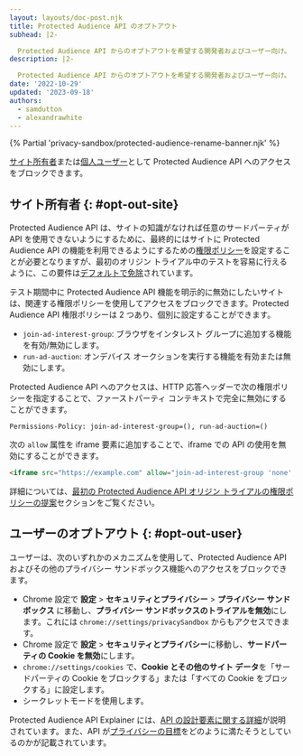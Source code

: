 ```yaml
---
layout: layouts/doc-post.njk
title: Protected Audience API のオプトアウト
subhead: |2-

  Protected Audience API からのオプトアウトを希望する開発者およびユーザー向け。
description: |2-

  Protected Audience API からのオプトアウトを希望する開発者およびユーザー向け。
date: '2022-10-29'
updated: '2023-09-18'
authors:
  - samdutton
  - alexandrawhite
---
```


{% Partial 'privacy-sandbox/protected-audience-rename-banner.njk' %}

[サイト所有者](#opt-out-site)または[個人ユーザー](#opt-out-user)として Protected Audience API へのアクセスをブロックできます。

## サイト所有者 {: #opt-out-site}

Protected Audience API は、サイトの知識がなければ任意のサードパーティが API を使用できないようにするために、最終的にはサイトに Protected Audience API の機能を利用できるようにするための[権限ポリシー](/docs/privacy-sandbox/permissions-policy/)を設定することが必要となりますが、最初のオリジン トライアル中のテストを容易に行えるように、この要件は[デフォルトで免除](https://github.com/WICG/turtledove/blob/main/Proposed_First_FLEDGE_OT_Details.md#permissions-policy)されています。

テスト期間中に Protected Audience API 機能を明示的に無効にしたいサイトは、関連する権限ポリシーを使用してアクセスをブロックできます。Protected Audience API 権限ポリシーは 2 つあり、個別に設定することができます。

- `join-ad-interest-group`: ブラウザをインタレスト グループに追加する機能を有効/無効にします。
- `run-ad-auction`: オンデバイス オークションを実行する機能を有効または無効にします。

Protected Audience API へのアクセスは、HTTP 応答ヘッダーで次の権限ポリシーを指定することで、ファーストパーティ コンテキストで完全に無効にすることができます。

```text
Permissions-Policy: join-ad-interest-group=(), run-ad-auction=()
```

次の `allow` 属性を iframe 要素に追加することで、iframe での API の使用を無効にすることができます。

```html
<iframe src="https://example.com" allow="join-ad-interest-group 'none'; run-ad-auction 'none'"></iframe>
```

詳細については、[最初の Protected Audience API オリジン トライアルの権限ポリシーの提案](https://github.com/WICG/turtledove/blob/main/Proposed_First_FLEDGE_OT_Details.md#permissions-policy)セクションをご覧ください。

## ユーザーのオプトアウト {: #opt-out-user}

ユーザーは、次のいずれかのメカニズムを使用して、Protected Audience API およびその他のプライバシー サンドボックス機能へのアクセスをブロックできます。

- Chrome 設定で **設定** &gt; **セキュリティとプライバシー** &gt; **プライバシー サンドボックス** に移動し、**プライバシー サンドボックスのトライアルを無効**にします。これには `chrome://settings/privacySandbox` からもアクセスできます。
- Chrome 設定で **設定** &gt; **セキュリティとプライバシー**に移動し、**サードパーティの Cookie を無効**にします。
- <code>chrome://settings/cookies</code> で、<strong>Cookie とその他のサイト データ</strong>を「サードパーティの Cookie をブロックする」または「すべての Cookie をブロックする」に設定します。
- シークレットモードを使用します。

Protected Audience API Explainer には、[API の設計要素に関する詳細](https://github.com/WICG/turtledove/blob/main/FLEDGE.md#design-elements)が説明されています。また、API が[プライバシーの目標](https://github.com/WICG/turtledove/blob/main/FLEDGE.md#:~:text=privacy%20goal)をどのように満たそうとしているのかが記載されています。
